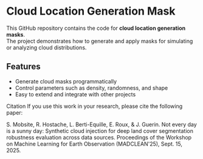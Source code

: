 # Cloud Location Generation Mask

This GitHub repository contains the code for **cloud location generation masks**.  
The project demonstrates how to generate and apply masks for simulating or analyzing cloud distributions.

## Features
- Generate cloud masks programmatically
- Control parameters such as density, randomness, and shape
- Easy to extend and integrate with other projects

Citation
If you use this work in your research, please cite the following paper:

S. Mobsite, R. Hostache, L. Berti-Equille, E. Roux, & J. Guerin.
Not every day is a sunny day: Synthetic cloud injection for deep land cover segmentation robustness evaluation across data sources.
Proceedings of the Workshop on Machine Learning for Earth Observation (MADCLEAN'25), Sept. 15, 2025.

